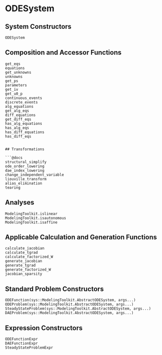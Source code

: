 # ODESystem

## System Constructors

```@docs
ODESystem
```

## Composition and Accessor Functions

```@docs
get_eqs
equations
get_unknowns
unknowns
get_ps
parameters
get_iv
get_u0_p
continuous_events
discrete_events
alg_equations
get_alg_eqs
diff_equations
get_diff_eqs
has_alg_equations
has_alg_eqs
has_diff_equations
has_diff_eqs


## Transformations

```@docs
structural_simplify
ode_order_lowering
dae_index_lowering
change_independent_variable
liouville_transform
alias_elimination
tearing
```

## Analyses

```@docs
ModelingToolkit.islinear
ModelingToolkit.isautonomous
ModelingToolkit.isaffine
```

## Applicable Calculation and Generation Functions

```@docs; canonical=false
calculate_jacobian
calculate_tgrad
calculate_factorized_W
generate_jacobian
generate_tgrad
generate_factorized_W
jacobian_sparsity
```

## Standard Problem Constructors

```@docs
ODEFunction(sys::ModelingToolkit.AbstractODESystem, args...)
ODEProblem(sys::ModelingToolkit.AbstractODESystem, args...)
SteadyStateProblem(sys::ModelingToolkit.AbstractODESystem, args...)
DAEProblem(sys::ModelingToolkit.AbstractODESystem, args...)
```

## Expression Constructors

```@docs
ODEFunctionExpr
DAEFunctionExpr
SteadyStateProblemExpr
```
